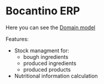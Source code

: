 # Bocantino ERP

Here you can see the [Domain model](https://drive.google.com/file/d/1lwSNumP7MRxCC2nTSc_eueGmCpDp2uLi/view?usp=sharing)


Features:

- Stock managment for:
  - bough ingredients
  - produced ingredients
  - produced products
- Nutritional information calculation

